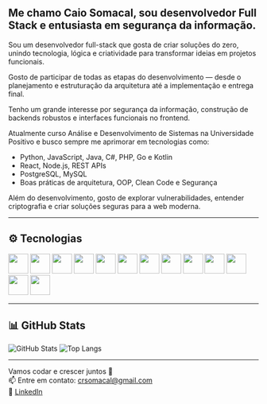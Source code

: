 ## Me chamo Caio Somacal, sou desenvolvedor Full Stack e entusiasta em segurança da informação.

Sou um desenvolvedor full-stack que gosta de criar soluções do zero, unindo tecnologia, lógica e criatividade para transformar ideias em projetos funcionais.

Gosto de participar de todas as etapas do desenvolvimento — desde o planejamento e estruturação da arquitetura até a implementação e entrega final.

Tenho um grande interesse por segurança da informação, construção de backends robustos e interfaces funcionais no frontend.

Atualmente curso Análise e Desenvolvimento de Sistemas na Universidade Positivo e busco sempre me aprimorar em tecnologias como:

- Python, JavaScript, Java, C#, PHP, Go e Kotlin  
- React, Node.js, REST APIs  
- PostgreSQL, MySQL  
- Boas práticas de arquitetura, OOP, Clean Code e Segurança

Além do desenvolvimento, gosto de explorar vulnerabilidades, entender criptografia e criar soluções seguras para a web moderna.

---

## ⚙️ Tecnologias

<div>
  <img src="https://cdn.jsdelivr.net/gh/devicons/devicon/icons/javascript/javascript-original.svg" width="40"/>
  <img src="https://cdn.jsdelivr.net/gh/devicons/devicon/icons/react/react-original.svg" width="40"/>
  <img src="https://cdn.jsdelivr.net/gh/devicons/devicon/icons/nodejs/nodejs-original.svg" width="40"/>
  <img src="https://cdn.jsdelivr.net/gh/devicons/devicon/icons/python/python-original.svg" width="40"/>
  <img src="https://cdn.jsdelivr.net/gh/devicons/devicon/icons/java/java-original.svg" width="40"/>
  <img src="https://cdn.jsdelivr.net/gh/devicons/devicon/icons/php/php-original.svg" width="40"/>
  <img src="https://cdn.jsdelivr.net/gh/devicons/devicon/icons/csharp/csharp-original.svg" width="40"/>
  <img src="https://cdn.jsdelivr.net/gh/devicons/devicon/icons/go/go-original.svg" width="40"/>
  <img src="https://cdn.jsdelivr.net/gh/devicons/devicon/icons/kotlin/kotlin-original.svg" width="40"/>
  <img src="https://cdn.jsdelivr.net/gh/devicons/devicon/icons/mysql/mysql-original.svg" width="40"/>
  <img src="https://cdn.jsdelivr.net/gh/devicons/devicon/icons/postgresql/postgresql-original.svg" width="40"/>
  <img src="https://cdn.jsdelivr.net/gh/devicons/devicon/icons/git/git-original.svg" width="40"/>
  <img src="https://cdn.jsdelivr.net/gh/devicons/devicon/icons/linux/linux-original.svg" width="40"/>
</div>

---

## 📊 GitHub Stats

![GitHub Stats](https://github-readme-stats.vercel.app/api?username=caio-somacal&show_icons=true&theme=github_dark&hide_title=false)
![Top Langs](https://github-readme-stats.vercel.app/api/top-langs/?username=caio-somacal&layout=compact&theme=github_dark)

---

Vamos codar e crescer juntos 🚀  
📫 Entre em contato: crsomacal@gmail.com  
🔗 [LinkedIn](https://www.linkedin.com/in/caio-somacal)
